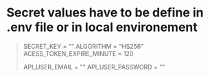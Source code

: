 # Secret values have to be define in .env file or in local environement

> SECRET_KEY = ""
> ALGORITHM = "HS256"
> ACESS_TOKEN_EXPIRE_MINUTE = 120
> 
> API_USER_EMAIL = ""
> API_USER_PASSWORD = ""

